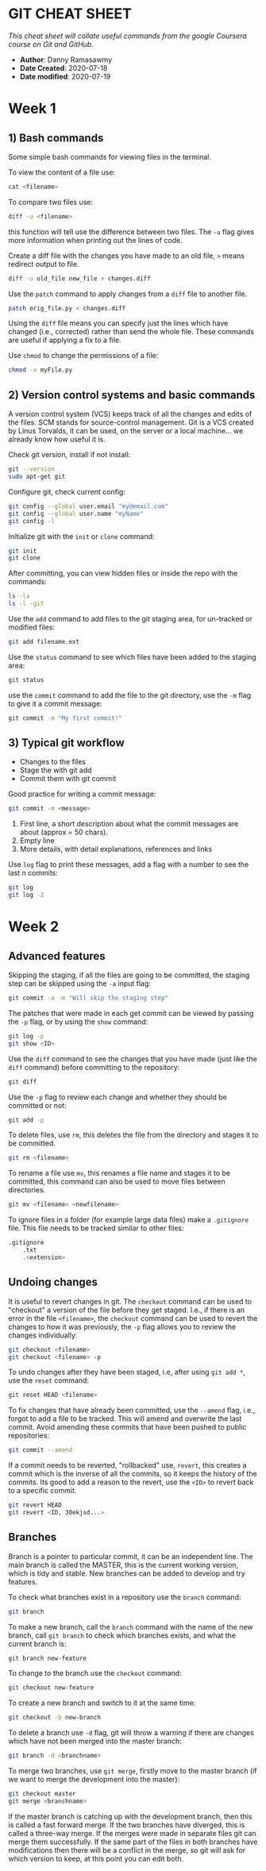 # GIT CHEAT SHEET
*This cheat sheet will collate useful commands from the google Coursera course on Git and GitHub.*

- **Author**: Danny Ramasawmy
- **Date Created**: 2020-07-18
- **Date modified**: 2020-07-19

# Week 1

## 1) Bash commands
Some simple bash commands for viewing files in the terminal.

To view the content of a file use:
``` bash
cat <filename>
```
To compare two files use:
``` bash
diff -u <filename>
```
this function will tell use the difference between two files. The `-u` flag gives more information when printing out the lines of code. 

Create a diff file with the changes you have made to an old file, `>` means redirect output to file.
```bash
diff -u old_file new_file > changes.diff
```
Use the `patch` command to apply changes from a `diff` file to another file.
```bash
patch orig_file.py < changes.diff 
```
Using the `diff` file means you can specify just the lines which have changed (i.e., corrected) rather than send the whole file. These commands are useful if applying a fix to a file. 

Use `chmod` to change the permissions of a file:
```bash
chmod -x myFile.py
```

## 2) Version control systems and basic commands
A version control system (VCS) keeps track of all the changes and edits of the files. SCM stands for source-control management. Git is a VCS created by Linus Torvalds, it can be used, on the server or a local machine... we already know how useful it is.

Check git version, install if not install:
```bash
git --version
sudo apt-get git
```

Configure git, check current config:
```bash
git config --global user.email "my@email.com"
git config --global user.name "myName"
git config -l
```

Initialize git with the `init` or `clone` command:
```bash
git init
git clone
```

After committing, you can view hidden files or inside the repo with the commands:
```bash
ls -la
ls -l -git
```

Use the `add` command to add files to the git staging area, for un-tracked or modified files:
```bash
git add filename.ext
```

Use the `status` command to see which files have been added to the staging area:
```bash
git status
```

use the `commit` command to add the file to the git directory, use the `-m` flag to give it a commit message:
```bash
git commit -m "My first commit!"
```

## 3) Typical git workflow

- Changes to the files
- Stage the with git add
- Commit them with git commit

Good practice for writing a commit message:
```bash
git commit -m <message>
```
1. First line, a short description about what the commit messages are about (approx = 50 chars).
2. Empty line
3. More details, with detail explanations, references and links

Use `log` flag to print these messages, add a flag with a number to see the last n commits:
```bash
git log
git log -2
```

# Week 2

## Advanced features

Skipping the staging, if all the files are going to be committed, the staging step can be skipped using the `-a` input flag:
```bash
git commit -a -m "Will skip the staging step"
```

The patches that were made in each get commit can be viewed by passing the `-p` flag, or by using the `show` command:
```bash
git log -p
git show <ID>
```

Use the `diff` command to see the changes that you have made (just like the `diff` command) before committing to the repository:
```bash
git diff
``` 

Use the `-p` flag to review each change and whether they should be committed or not:
```bash
git add -p
```

To delete files, use `rm`, this deletes the file from the directory and stages it to be committed.
```bash
git rm <filename>
```

To rename a file use `mv`, this renames a file name and stages it to be committed, this command can also be used to move files between directories.
```bash
git mv <filename> <newfilename>
```

To ignore files in a folder (for example large data files) make a `.gitignore` file. This file needs to be tracked similar to other files:
```bash
.gitignore
    .txt
    .<extension>
```

## Undoing changes
It is useful to revert changes in git. The `checkout` command can be used to "checkout" a version of the file before they get staged. I.e., if there is an error in the file `<filename>`, the `checkout` command can be used to revert the changes to how it was previously, the `-p` flag allows you to review the changes individually:
```bash
git checkout <filename>
git checkout <filename> -p
```

To undo changes after they have been staged, i.e, after using `git add *`, use the `reset` command:
```bash
git reset HEAD <filename>
```

To fix changes that have already been committed, use the `--amend` flag, i.e., forgot to add a file to be tracked. This will amend and overwrite the last commit. Avoid amending these commits that have been pushed to public repositories:
```bash
git commit --amend
```

If a commit needs to be reverted, "rollbacked" use, `revert`, this creates a commit which is the inverse of all the commits, so it keeps the history of the commits. Its good to add a reason to the revert, use the `<ID>` to revert back to a specific commit.
```bash
git revert HEAD
git revert <ID, 30ekjsd...>
```

## Branches 
Branch is a pointer to particular commit, it can be an independent line. The main branch is called the MASTER, this is the current working version, which is tidy and stable. New branches can be added to develop and try features.

To check what branches exist in a repository use the `branch` command:
```bash
git branch
```

To make a new branch, call the `branch` command with the name of the new branch, call `git branch` to check which branches exists, and what the current branch is:
```bash
git branch new-feature
```

To change to the branch use the `checkout` command:
```bash
git checkout new-feature
```

To create a new branch and switch to it at the same time:
```bash
git checkout -b new-branch
```

To delete a branch use `-d` flag, git will throw a warning if there are changes which have not been merged into the master branch:
```bash
git branch -d <branchname>
```

To merge two branches, use `git merge`, firstly move to the master branch (if we want to merge the development into the master):
```bash
git checkout master
git merge <branchname>
```

If the master branch is catching up with the development branch, then this is called a fast forward merge. If the two branches have diverged, this is called a three-way merge. If the merges were made in separate files git can merge them successfully. If the same part of the files in both branches have modifications then there will be a conflict in the merge, so git will ask for which version to keep, at this point you can edit both.



